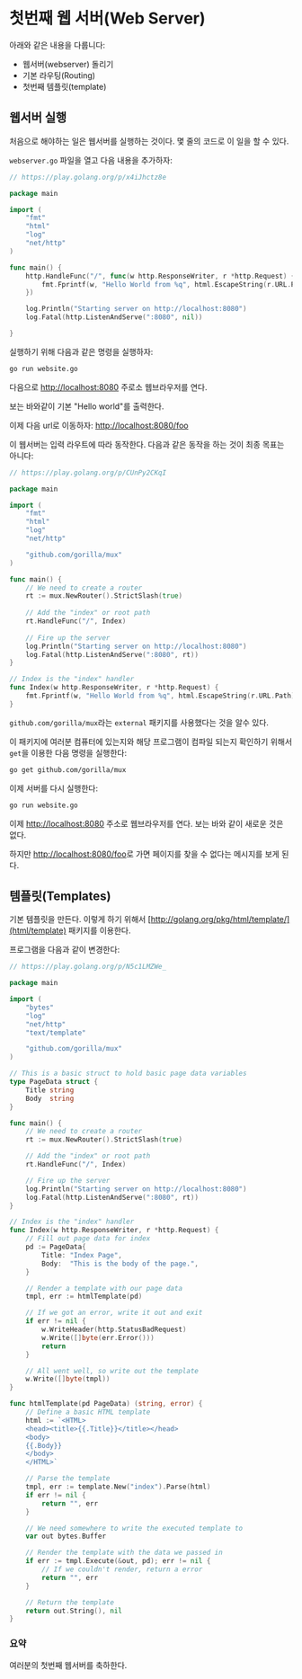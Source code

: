 # 첫번째 웹 서버(Web Server)

아래와 같은 내용을 다룹니다:

- 웹서버(webserver) 돌리기
- 기본 라우팅(Routing)
- 첫번째 템플릿(template)

## 웹서버 실행

처음으로 해야하는 일은 웹서버를 실행하는 것이다. 몇 줄의 코드로 이 일을 할 수 있다.

`webserver.go` 파일을 열고 다음 내용을 추가하자:

```go
// https://play.golang.org/p/x4iJhctz8e

package main

import (
	"fmt"
	"html"
	"log"
	"net/http"
)

func main() {
	http.HandleFunc("/", func(w http.ResponseWriter, r *http.Request) {
		fmt.Fprintf(w, "Hello World from %q", html.EscapeString(r.URL.Path))
	})

	log.Println("Starting server on http://localhost:8080")
	log.Fatal(http.ListenAndServe(":8080", nil))

}
```

실행하기 위해 다음과 같은 명령을 실행하자:

```sh
go run website.go
```

다음으로  [http://localhost:8080](http://localhost:8080) 주로소 웹브라우저를 연다.

보는 바와같이 기본 "Hello world"를 출력한다.

이제 다음 url로 이동하자: [http://localhost:8080/foo](http://localhost:8080/foo)

이 웹서버는 입력 라우트에 따라 동작한다. 다음과 같은 동작을 하는 것이 최종 목표는 아니다:

```go
// https://play.golang.org/p/CUnPy2CKqI

package main

import (
	"fmt"
	"html"
	"log"
	"net/http"

	"github.com/gorilla/mux"
)

func main() {
	// We need to create a router
	rt := mux.NewRouter().StrictSlash(true)
	
	// Add the "index" or root path
	rt.HandleFunc("/", Index)
	
	// Fire up the server
	log.Println("Starting server on http://localhost:8080")
	log.Fatal(http.ListenAndServe(":8080", rt))
}

// Index is the "index" handler
func Index(w http.ResponseWriter, r *http.Request) {
	fmt.Fprintf(w, "Hello World from %q", html.EscapeString(r.URL.Path))
}
```

`github.com/gorilla/mux`라는 `external` 패키지를 사용했다는 것을 알수 있다.

이 패키지에 여러분 컴퓨터에 있는지와 해당 프로그램이 컴파일 되는지 확인하기 위해서 `get`을 이용한 다음 명령을 실행한다:

```sh
go get github.com/gorilla/mux
```

이제 서버를 다시 실행한다:

```sh
go run website.go
```

이제 [http://localhost:8080](http://localhost:8080) 주소로 웹브라우저를 연다. 보는 바와 같이 새로운 것은 없다.

하지만 [http://localhost:8080/foo](http://localhost:8080/foo)로 가면 페이지를 찾을 수 없다는 메시지를 보게 된다.


## 템플릿(Templates)

기본 템플릿을 만든다. 이렇게 하기 위해서 [http://golang.org/pkg/html/template/](html/template) 패키지를 이용한다.

프로그램을 다음과 같이 변경한다:

```go
// https://play.golang.org/p/N5c1LMZWe_

package main

import (
	"bytes"
	"log"
	"net/http"
	"text/template"

	"github.com/gorilla/mux"
)

// This is a basic struct to hold basic page data variables
type PageData struct {
	Title string
	Body  string
}

func main() {
	// We need to create a router
	rt := mux.NewRouter().StrictSlash(true)

	// Add the "index" or root path
	rt.HandleFunc("/", Index)

	// Fire up the server
	log.Println("Starting server on http://localhost:8080")
	log.Fatal(http.ListenAndServe(":8080", rt))
}

// Index is the "index" handler
func Index(w http.ResponseWriter, r *http.Request) {
	// Fill out page data for index
	pd := PageData{
		Title: "Index Page",
		Body:  "This is the body of the page.",
	}

	// Render a template with our page data
	tmpl, err := htmlTemplate(pd)

	// If we got an error, write it out and exit
	if err != nil {
		w.WriteHeader(http.StatusBadRequest)
		w.Write([]byte(err.Error()))
		return
	}

	// All went well, so write out the template
	w.Write([]byte(tmpl))
}

func htmlTemplate(pd PageData) (string, error) {
	// Define a basic HTML template
	html := `<HTML>
	<head><title>{{.Title}}</title></head>
	<body>
	{{.Body}}
	</body>
	</HTML>`

	// Parse the template
	tmpl, err := template.New("index").Parse(html)
	if err != nil {
		return "", err
	}

	// We need somewhere to write the executed template to
	var out bytes.Buffer

	// Render the template with the data we passed in
	if err := tmpl.Execute(&out, pd); err != nil {
		// If we couldn't render, return a error
		return "", err
	}

	// Return the template
	return out.String(), nil
}
```

### 요약

여러분의 첫번째 웹서버를 축하한다.


